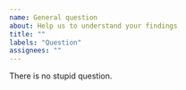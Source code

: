 ```yaml
---
name: General question
about: Help us to understand your findings
title: ""
labels: "Question"
assignees: ""
---
```


There is no stupid question.
